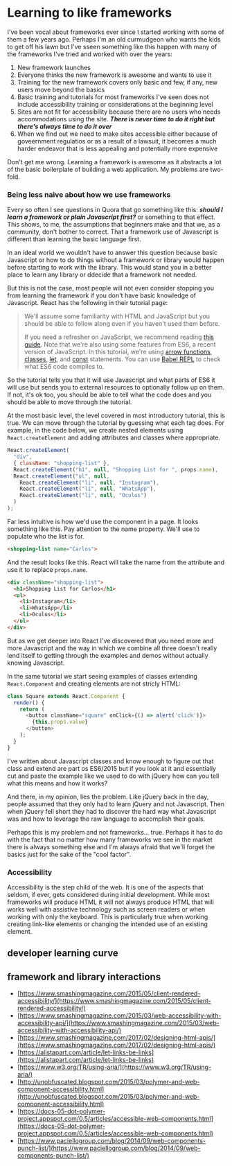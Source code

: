 # Learning to like frameworks

I've been vocal about frameworks ever since I started working with some of them a few years ago. Perhaps I'm an old curmudgeon who wants the kids to get off his lawn but I've sseen something like this happen with many of the frameworks I've tried and worked with over the years:

1. New framework launches
2. Everyone thinks the new framework is awesome and wants to use it
3. Training for the new framework covers only basic and few, if any, new users move beyond the basics
4. Basic training and tutorials for most frameworks I've seen does not include accessibility training or considerations at the beginning level
5. Sites are not fit for accessibility because there are no users who needs accommodations using the site. ***There is never time to do it right but there's always time to do it over***
6. When we find out we need to make sites accessible either because of goveernment regulatios or as a result of a lawsuit, it becomes a much harder endeavor that is less appealing and potentially more expensive

Don't get me wrong. Learning a framework is awesome as it abstracts a lot of the basic boilerplate of building a web application. My problems are two-fold.

### Being less naive about how we use frameworks

Every so often I see questions in Quora that go something like this: **_should I learn a framework or plain Javascript first?_** or something to that effect. This shows, to me, the assumptions that beginners make and that we, as a community, don't bother to correct. That a framework use of Javascript is different than learning the basic language first.

In an ideal world we wouldn't have to answer this question because basic Javascript or how to do things without a framework or library would happen before starting to work with the library. This would stand  you in a better place to learn any library or ddecide that a framework not needed.

But this is not the case, most people will not even consider stopping you from learning the framework if you don't have basic knowledge of Javascript. React has the following in their tutorial page:

> We'll assume some familiarity with HTML and JavaScript but you should be able to follow along even if you haven't used them before.
>
> If you need a refresher on JavaScript, we recommend reading [this guide](https://developer.mozilla.org/en-US/docs/Web/JavaScript/A_re-introduction_to_JavaScript). Note that we're also using some features from ES6, a recent version of JavaScript. In this tutorial, we're using [arrow functions](https://developer.mozilla.org/en-US/docs/Web/JavaScript/Reference/Functions/Arrow_functions), [classes](https://developer.mozilla.org/en-US/docs/Web/JavaScript/Reference/Classes), [let](https://developer.mozilla.org/en-US/docs/Web/JavaScript/Reference/Statements/let), and [const](https://developer.mozilla.org/en-US/docs/Web/JavaScript/Reference/Statements/const) statements. You can use [Babel REPL](http://babeljs.io/repl/) to check what ES6 code compiles to.

So the tutorial tells you that it will use Javascript and what parts of ES6 it will use but sends you to external resources to optionally follow up on them. If not,  it's ok  too, you should be able to tell what the code does and you should be able to move through the tutorial.

At the most basic level, the level covered in most introductory tutorial, this is true. We can move through the tutorial by guessing what each tag does. For example, in the code below, we create nested elements using `React.createElement` and adding attributes and classes where appropriate.


```javascript
React.createElement(
  "div",
  { className: "shopping-list" },
  React.createElement("h1", null, "Shopping List for ", props.name),
  React.createElement("ul", null,
    React.createElement("li", null, "Instagram"),
    React.createElement("li", null, "WhatsApp"),
    React.createElement("li", null, "Oculus")
  )
);
```

Far less intuitive is how we'd use the component in a page. It looks something like this. Pay attention to the name property.  We'll use to populate who the list is for.

```html
<shopping-list name="Carlos">
```

And the result looks like this. React will take the name from the attribute and use it to replace `props.name`.

```html
<div className="shopping-list">
  <h1>Shopping List for Carlos</h1>
  <ul>
    <li>Instagram</li>
    <li>WhatsApp</li>
    <li>Oculus</li>
  </ul>
</div>
```

But as we get deeper into React I've discovered that you need more and more Javascript and the way in which we combine all three doesn't really lend itself to getting through the examples and demos without actually knowing Javascript.

In the same tutorial we start seeing examples of classes extending `React.Component` and creating elements are not stricly HTML:

```javascript
class Square extends React.Component {
  render() {
    return (
      <button className="square" onClick={() => alert('click')}>
        {this.props.value}
      </button>
    );
  }
}
```

I've written about Javascript classes and know enough to figure out that class and extend are part os ES6/2015 but if you look at it and essentially cut and paste the example like we used to do with jQuery how can you tell what this means and how it works?

And there, in my opinion, lies the problem. Like jQuery back in the day, people assumed that they only had to learn jQuery and not Javascript. Then when jQuery fell short they had to discover the hard way what Javascript was and how to leverage the raw language to accomplish their goals.

Perhaps this is my problem and not frameworks... true. Perhaps it has to do with the fact that no matter how many frameworks we see in the market there is always something else and I'm always afraid that we'll forget the basics just for the sake of the "cool factor".

### Accessibility

Accessibility is the step child of the web. It is one of the aspects that seldom, if ever, gets considered during initial development. While most frameworks will produce HTML it will not always produce HTML that will works well with assistive technology such as screen readers or when working with only the keyboard. This is particularly true when working creating link-like elements or changing the intended use of an existing element.

## developer learning curve

## framework and library interactions


* [https://www.smashingmagazine.com/2015/05/client-rendered-accessibility/](https://www.smashingmagazine.com/2015/05/client-rendered-accessibility/)
* [https://www.smashingmagazine.com/2015/03/web-accessibility-with-accessibility-api/](https://www.smashingmagazine.com/2015/03/web-accessibility-with-accessibility-api/)
* [https://www.smashingmagazine.com/2017/02/designing-html-apis/](https://www.smashingmagazine.com/2017/02/designing-html-apis/)
* [https://alistapart.com/article/let-links-be-links](https://alistapart.com/article/let-links-be-links)
* [https://www.w3.org/TR/using-aria/](https://www.w3.org/TR/using-aria/)
* [http://unobfuscated.blogspot.com/2015/03/polymer-and-web-component-accessibility.html](http://unobfuscated.blogspot.com/2015/03/polymer-and-web-component-accessibility.html)
* [https://docs-05-dot-polymer-project.appspot.com/0.5/articles/accessible-web-components.html](https://docs-05-dot-polymer-project.appspot.com/0.5/articles/accessible-web-components.html)
* [https://www.paciellogroup.com/blog/2014/09/web-components-punch-list/](https://www.paciellogroup.com/blog/2014/09/web-components-punch-list/)

